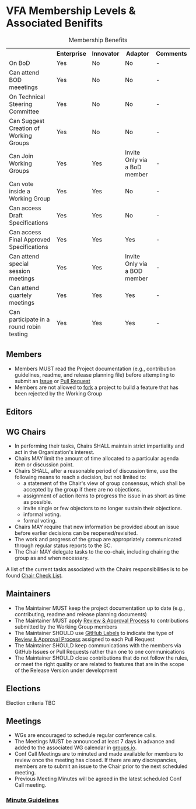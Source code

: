 #  VFA Membership Levels & Associated Benifits

<table>
  <caption>Membership Benefits</caption>
  <thead>
    <tr>
        <th></th>
        <th>Enterprise</th>
        <th>Innovator</th>
        <th>Adaptor</th>
        <th>Comments</th>
    </tr>
    <tr>
        <td>On BoD</td>
        <td>Yes</td>
        <td>No</td>
        <td>No</td>
        <td>-</td>
    </tr>
    <tr>
        <td>Can attend BOD meeetings</td>
        <td>Yes</td>
        <td>No</td>
        <td>No</td>
        <td>-</td>
    </tr>
    <tr>
        <td>On Technical Steering Committee</td>
        <td>Yes</td>
        <td>No</td>
        <td>No</td>
        <td>-</td>
    </tr>
    <tr>
        <td>Can Suggest Creation of Working Groups</td>
        <td>Yes</td>
        <td>No</td>
        <td>No</td>
        <td>-</td>
    </tr>
    <tr>
        <td>Can Join Working Groups</td>
        <td>Yes</td>
        <td>Yes</td>
        <td>Invite Only via a BoD member</td>
        <td>-</td>
    </tr>
    <tr>
        <td>Can vote inside a Working Group</td>
        <td>Yes</td>
        <td>Yes</td>
        <td>No</td>
        <td>-</td>
    </tr>	  
    <tr>
        <td>Can access Draft Specifications</td>
        <td>Yes</td>
        <td>Yes</td>
        <td>No</td>
        <td>-</td>
    </tr>
    <tr>
        <td>Can access Final Approved Specifications</td>
        <td>Yes</td>
        <td>Yes</td>
        <td>Yes</td>
        <td>-</td>
    </tr>
    <tr>
        <td>Can attend special session meetings</td>
        <td>Yes</td>
        <td>Yes</td>
        <td>Invite Only via a BOD member</td>
        <td>-</td>
    </tr>
    <tr>
        <td>Can attend quartely meetings</td>
        <td>Yes</td>
        <td>Yes</td>
        <td>Yes</td>
        <td>-</td>
    </tr>
    <tr>
        <td>Can participate in a round robin testing</td>
        <td>Yes</td>
        <td>Yes</td>
        <td>Yes</td>
        <td>-</td>
    </tr>
  </tbody>
</table>

## Members 
* Members MUST read the Project documentation (e.g., contribution guidelines, readme, and release planning file) before attempting to submit an [Issue](https://docs.github.com/en/free-pro-team@latest/github/managing-your-work-on-github/creating-an-issue) or [Pull Request](https://docs.github.com/en/free-pro-team@latest/github/collaborating-with-issues-and-pull-requests/creating-a-pull-request)
* Members are not allowed to [fork](https://docs.github.com/en/free-pro-team@latest/github/writing-on-github/forking-and-cloning-gists#forking-gists) a project to build a feature that has been rejected by the Working Group

## Editors

## WG Chairs

* In performing their tasks, Chairs SHALL maintain strict impartiality and act in the Organization's interest.
* Chairs MAY limit the amount of time allocated to a particular agenda item or discussion point.
* Chairs SHALL, after a reasonable period of discussion time, use the following means to reach a decision, but not limited to:
  * a statement of the Chair's view of group consensus, which shall be accepted by the group if there are no objections.
  * assignment of action items to progress the issue in as short as time as possible.
  * invite single or few objectors to no longer sustain their objections.
  * informal voting.
  * formal voting.
* Chairs MAY require that new information be provided about an issue before earlier decisions can be reopened/revisited.
* The work and progress of the group are appropriately communicated through regular status reports to the SC.
* The Chair MAY delegate tasks to the co-chair, including chairing the group as and when necessary.
 
 A list of the current tasks associated with the Chairs responsibilities is to be found [Chair Check List]().

## Maintainers
* The Maintainer MUST keep the project documentation up to date (e.g., contributing, readme and release planning documents)
* The Maintainer MUST apply [Review & Approval Process]() to contributions submitted by the Working Group members
* The Maintainer SHOULD use [GitHub Labels]() to indicate the type of [Review & Approval Process]() assigned to each Pull Request
* The Maintainer SHOULD keep communications with the members via GitHub Issues or Pull Requests rather than one to one communications
* The Maintainer SHOULD close contributions that do not follow the rules, or meet the right quality or are related to features that are in the scope of the Release Version under development

## Elections
Election criteria TBC

## Meetings
* WGs are encouraged to schedule regular conference calls.
* The Meetings MUST be announced at least 7 days in advance and added to the associated WG calendar in [groups.io](https://volumetric.groups.io/g/main).
* Conf Call Meetings are to minuted and made available for members to review once the meeting has closed. If there are any discrepancies, members are to submit an issue to the Chair prior to the next scheduled meeting.
* Previous Meeting Minutes will be agreed in the latest scheduled Conf Call meeting.

### [Minute Guidelines](https://github.com/volumetricformat/the_way_we_work/blob/Initial_proposal/Support_Documentation/Minute_Guidelines.md)
